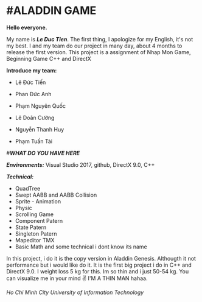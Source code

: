 #ALADDIN GAME
===
   **Hello everyone.**

My name is ***Le Duc Tien***. The first thing,  I apologize for my English, it's not my best. I and my team do our project in many day, about 4 months to release the first version. This project is a assignment of Nhap Mon Game, Beginning Game C++ and DirectX
   
**Introduce my team:**

- Lê Đức Tiến

- Phan Đức Anh

- Phạm Nguyên Quốc

- Lê Doãn Cường

- Nguyễn Thanh Huy

- Phạm Tuấn Tài

#***WHAT DO YOU HAVE HERE***				

***Environments:*** Visual Studio 2017, github, DirectX 9.0, C++

***Technical:***  
*  QuadTree
*  Swept AABB and AABB Collision
*  Sprite - Animation
*  Physic
*  Scrolling Game
*  Component Patern 
*  State     Patern 
*  Singleton Patern 
*  Mapeditor TMX
*  Basic Math
and some technical i dont know its name

 In this project, i do it is the copy version in Aladdin Genesis. Althougth it not performance but i would like do it. It is the first big project i do in C++ and DirectX 9.0. I weight loss 5 kg for this. Im so thin and i just 50-54 kg. You can visualize me in your mind ✌️  I'M A THIN MAN hahaa.

*Ho Chi Minh City University of Information Technology*
